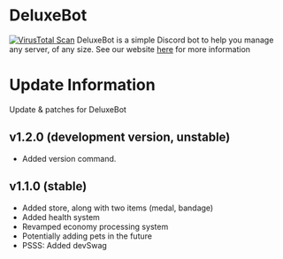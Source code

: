 <!-- @format -->

# DeluxeBot
[![VirusTotal Scan](https://github.com/Jimboi2K/deluxe-ytbot/actions/workflows/virustotal.yml/badge.svg?event=push)](https://github.com/Jimboi2K/deluxe-ytbot/actions/workflows/virustotal.yml)
DeluxeBot is a simple Discord bot to help you manage any server, of any size. See our website [here](deluxebot.netlify.app) for more information

# Update Information

Update & patches for DeluxeBot

## v1.2.0 (development version, unstable)
- Added version command. 

## v1.1.0 (stable)

- Added store, along with two items (medal, bandage)
- Added health system
- Revamped economy processing system
- Potentially adding pets in the future
- PSSS: Added devSwag
